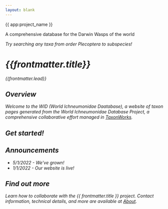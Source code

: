 ```yaml
---
layout: blank
---
```

<GalleryCarousel :depiction-id= "blank" height="500px">
  <div class="flex flex-col justify-center items-center w-full h-full bg-black bg-opacity-25 text-white gap-4 px-4 box-border">
    <span class="text-4xl font-medium">{{ app:project_name }}</span>
    <p class="text-lg sm:text-xl">A comprehensive database for the Darwin Wasps of the world</p>
    <div class="mx-auto flex flex-col items-center mt-6 sm:mt-10 w-full ">
      <autocomplete-otu class="w-full sm:w-96 text-base-content ml-2 sm:ml-0" placeholder="Search by taxon name" autofocus/>
   <p class="text-sm sm:text-base"><em>Try searching any taxa from order <router-link to="/otus/890815">Plecoptera</router-link> to subspecies!</p>
  </div>
</GalleryCarousel>    

<div class="container mx-auto my-8 px-4 md:px-0 box-border">

# {{frontmatter.title}}
_{{frontmatter.lead}}_

## Overview
Welcome to the WID (World Ichneumonidae Daatabase), a website of taxon pages generated from the World Ichneumonidae Database Project, a comprehensive collaborative effort managed in [TaxonWorks](https://taxonworks.org). 

## Get started!
<autocomplete-Geographicarea class="w-80"/>

## Announcements
* 5/1/2022 - We've grown!  
* 1/1/2022 - Our website is live!

## Find out more
Learn how to collaborate with the {{ frontmatter.title }} project. Contact information, technical details, and more are available at [About](/about).
